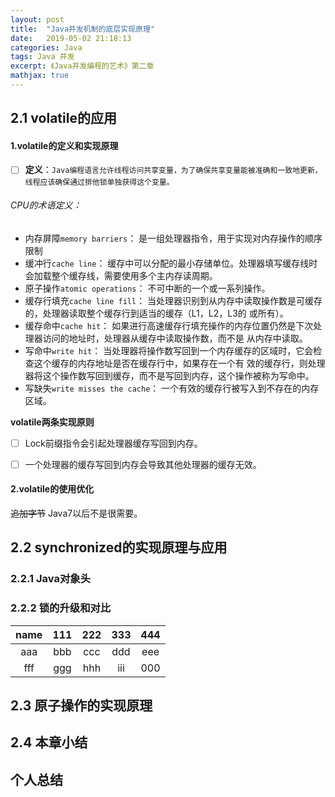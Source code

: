 ```yaml
---
layout: post
title:  "Java并发机制的底层实现原理"
date:   2019-05-02 21:18:13
categories: Java
tags: Java 并发
excerpt: 《Java并发编程的艺术》第二章
mathjax: true
---
```


## 2.1 volatile的应用
#### 1.volatile的定义和实现原理
-[ ] **定义**：`Java编程语言允许线程访问共享变量，为了确保共享变量能被准确和一致地更新，线程应该确保通过排他锁单独获得这个变量。`

###### CPU的术语定义：

* 内存屏障`memory barriers`： 是一组处理器指令，用于实现对内存操作的顺序限制
* 缓冲行`cache line`： 缓存中可以分配的最小存储单位。处理器填写缓存线时会加载整个缓存线，需要使用多个主内存读周期。
* 原子操作`atomic operations`： 不可中断的一个或一系列操作。
* 缓存行填充`cache line fill`： 当处理器识别到从内存中读取操作数是可缓存的，处理器读取整个缓存行到适当的缓存（L1，L2，L3的
或所有）。
* 缓存命中`cache hit`： 如果进行高速缓存行填充操作的内存位置仍然是下次处理器访问的地址时，处理器从缓存中读取操作数，而不是
从内存中读取。
* 写命中`write hit`： 当处理器将操作数写回到一个内存缓存的区域时，它会检查这个缓存的内存地址是否在缓存行中，如果存在一个有
效的缓存行，则处理器将这个操作数写回到缓存，而不是写回到内存，这个操作被称为写命中。
* 写缺失`write misses the cache`： 一个有效的缓存行被写入到不存在的内存区域。

**volatile两条实现原则**
-[ ] Lock前缀指令会引起处理器缓存写回到内存。
-[ ] 一个处理器的缓存写回到内存会导致其他处理器的缓存无效。 
 

#### 2.volatile的使用优化
~~追加字节~~ Java7以后不是很需要。

## 2.2 synchronized的实现原理与应用
### 2.2.1 Java对象头

### 2.2.2 锁的升级和对比

name | 111 | 222 | 333 | 444
:-: | :-: | :-: | :-: | :-:
aaa | bbb | ccc | ddd | eee| 
fff | ggg| hhh | iii | 000|



## 2.3 原子操作的实现原理

## 2.4 本章小结

## 个人总结


